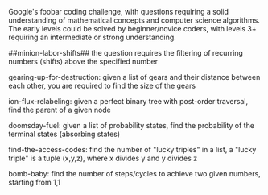Google's foobar coding challenge, with questions requiring a solid understanding of mathematical concepts and computer science algorithms. The early levels could be solved by beginner/novice coders, with levels 3+ requiring an intermediate or strong understanding.

##minion-labor-shifts##
the question requires the filtering of recurring numbers (shifts) above the specified number

gearing-up-for-destruction: given a list of gears and their distance between each other, you are required to find the size of the gears

ion-flux-relabeling: given a perfect binary tree with post-order traversal, find the parent of a given node

doomsday-fuel: given a list of probability states, find the probability of the terminal states (absorbing states)

find-the-access-codes: find the number of "lucky triples" in a list, a "lucky triple" is a tuple (x,y,z), where x divides y and y divides z

bomb-baby: find the number of steps/cycles to achieve two given numbers, starting from 1,1
